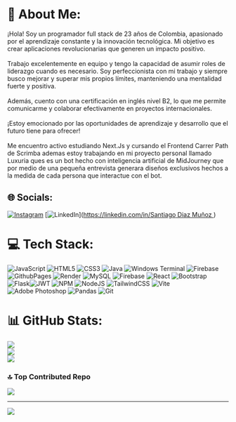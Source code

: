# 💫 About Me:
¡Hola! Soy un programador full stack de 23 años de Colombia, apasionado por el aprendizaje constante y la innovación tecnológica. Mi objetivo es crear aplicaciones revolucionarias que generen un impacto positivo.<br><br>Trabajo excelentemente en equipo y tengo la capacidad de asumir roles de liderazgo cuando es necesario. Soy perfeccionista con mi trabajo y siempre busco mejorar y superar mis propios límites, manteniendo una mentalidad fuerte y positiva.<br><br>Además, cuento con una certificación en inglés nivel B2, lo que me permite comunicarme y colaborar efectivamente en proyectos internacionales.<br><br>¡Estoy emocionado por las oportunidades de aprendizaje y desarrollo que el futuro tiene para ofrecer!<br><br>
Me encuentro activo estudiando Next.Js y cursando el Frontend Carrer Path de Scrimba ademas estoy trabajando en mi proyecto personal llamado Luxuria ques es un bot hecho con inteligencia artificial de MidJourney que por medio de una pequeña entrevista generara diseños exclusivos hechos a la medida de cada persona que interactue con el bot.


## 🌐 Socials:
[![Instagram](https://img.shields.io/badge/Instagram-%23E4405F.svg?logo=Instagram&logoColor=white)](https://instagram.com/santiagodiaz.munoz) [![LinkedIn](https://img.shields.io/badge/LinkedIn-%230077B5.svg?logo=linkedin&logoColor=white)]([https://linkedin.com/in/Santiago Diaz Muñoz ](https://www.linkedin.com/in/santiago-diaz-mu%C3%B1oz-113556301/) ) 

# 💻 Tech Stack:
![JavaScript](https://img.shields.io/badge/javascript-%23323330.svg?style=for-the-badge&logo=javascript&logoColor=%23F7DF1E) ![HTML5](https://img.shields.io/badge/html5-%23E34F26.svg?style=for-the-badge&logo=html5&logoColor=white) ![CSS3](https://img.shields.io/badge/css3-%231572B6.svg?style=for-the-badge&logo=css3&logoColor=white) ![Java](https://img.shields.io/badge/java-%23ED8B00.svg?style=for-the-badge&logo=openjdk&logoColor=white) ![Windows Terminal](https://img.shields.io/badge/Windows%20Terminal-%234D4D4D.svg?style=for-the-badge&logo=windows-terminal&logoColor=white) ![Firebase](https://img.shields.io/badge/firebase-%23039BE5.svg?style=for-the-badge&logo=firebase) ![GithubPages](https://img.shields.io/badge/github%20pages-121013?style=for-the-badge&logo=github&logoColor=white) ![Render](https://img.shields.io/badge/Render-%46E3B7.svg?style=for-the-badge&logo=render&logoColor=white)  ![MySQL](https://img.shields.io/badge/mysql-4479A1.svg?style=for-the-badge&logo=mysql&logoColor=white) ![Firebase](https://img.shields.io/badge/firebase-a08021?style=for-the-badge&logo=firebase&logoColor=ffcd34) ![React](https://img.shields.io/badge/react-%2320232a.svg?style=for-the-badge&logo=react&logoColor=%2361DAFB) ![Bootstrap](https://img.shields.io/badge/bootstrap-%238511FA.svg?style=for-the-badge&logo=bootstrap&logoColor=white) ![Flask](https://img.shields.io/badge/flask-%23000.svg?style=for-the-badge&logo=flask&logoColor=white)![JWT](https://img.shields.io/badge/JWT-black?style=for-the-badge&logo=JSON%20web%20tokens) ![NPM](https://img.shields.io/badge/NPM-%23CB3837.svg?style=for-the-badge&logo=npm&logoColor=white) ![NodeJS](https://img.shields.io/badge/node.js-6DA55F?style=for-the-badge&logo=node.js&logoColor=white) ![TailwindCSS](https://img.shields.io/badge/tailwindcss-%2338B2AC.svg?style=for-the-badge&logo=tailwind-css&logoColor=white) ![Vite](https://img.shields.io/badge/vite-%23646CFF.svg?style=for-the-badge&logo=vite&logoColor=white) ![Adobe Photoshop](https://img.shields.io/badge/adobe%20photoshop-%2331A8FF.svg?style=for-the-badge&logo=adobe%20photoshop&logoColor=white) ![Pandas](https://img.shields.io/badge/pandas-%23150458.svg?style=for-the-badge&logo=pandas&logoColor=white) ![Git](https://img.shields.io/badge/git-%23F05033.svg?style=for-the-badge&logo=git&logoColor=white)
# 📊 GitHub Stats:
![](https://github-readme-stats.vercel.app/api?username=Diaz1010&theme=dark&hide_border=false&include_all_commits=false&count_private=false)<br/>
![](https://github-readme-streak-stats.herokuapp.com/?user=Diaz1010&theme=dark&hide_border=false)<br/>
![](https://github-readme-stats.vercel.app/api/top-langs/?username=Diaz1010&theme=dark&hide_border=false&include_all_commits=false&count_private=false&layout=compact)

### 🔝 Top Contributed Repo
![](https://github-contributor-stats.vercel.app/api?username=Diaz1010&limit=5&theme=radical&combine_all_yearly_contributions=true)

---
[![](https://visitcount.itsvg.in/api?id=Diaz1010&icon=0&color=0)](https://visitcount.itsvg.in)

<!-- Proudly created with GPRM ( https://gprm.itsvg.in ) -->
